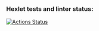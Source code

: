 ### Hexlet tests and linter status:
[![Actions Status](https://github.com/DmitriyKuzmin991/java-project-71/workflows/hexlet-check/badge.svg)](https://github.com/DmitriyKuzmin991/java-project-71/actions)